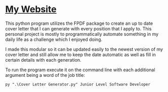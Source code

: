 # [My Website](https://johnpstroud.github.io)

This python program utilizes the FPDF package to create an up to date cover letter that I can generate with every position that I apply to. 
This personal project is mostly to programmatically automate something in my daily life as a challenge which I enjoyed doing.

I made this modular so it can be updated easily to the newest version of my cover letter and still allow me to keep the date automatic as well as fill in certain details with each generation.

To run the program execute it on the command line with each additional argument being a word of the job title: 

`py ".\Cover Letter Generator.py" Junior Level Software Developer`
